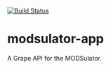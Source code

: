 [![Build Status](https://travis-ci.org/sul-dlss/modsulator-app.svg?branch=master)](https://travis-ci.org/sul-dlss/modsulator-app)

# modsulator-app
A Grape API for the MODSulator.

